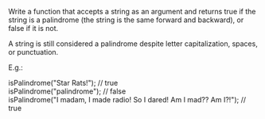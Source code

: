 Write a function that accepts a string as an argument and returns true if the string is a palindrome (the string is the same forward and backward), or false if it is not.

A string is still considered a palindrome despite letter capitalization, spaces, or punctuation.

E.g.:

isPalindrome("Star Rats!");  // true  
isPalindrome("palindrome");  // false  
isPalindrome("I madam, I made radio! So I dared! Am I mad?? Am I?!");  // true  